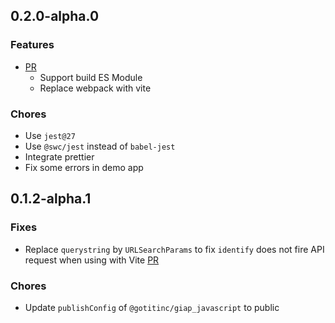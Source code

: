 ## 0.2.0-alpha.0

### Features

- [PR](https://github.com/tutoruniverse/giap_javascript/pull/15)
  - Support build ES Module
  - Replace webpack with vite

### Chores

- Use `jest@27`
- Use `@swc/jest` instead of `babel-jest`
- Integrate prettier
- Fix some errors in demo app

## 0.1.2-alpha.1

### Fixes

- Replace `querystring` by `URLSearchParams` to fix `identify` does not fire API request when using with Vite [PR](https://github.com/tutoruniverse/giap_javascript/pull/16)

### Chores

- Update `publishConfig` of `@gotitinc/giap_javascript` to public
